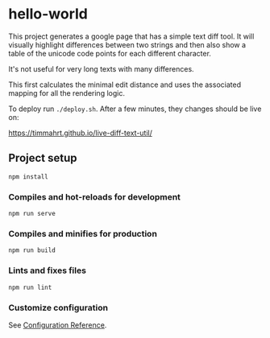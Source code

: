 # hello-world

This project generates a google page that has a simple text diff tool.
It will visually highlight differences between two strings and then
also show a table of the unicode code points for each different character.

It's not useful for very long texts with many differences.

This first calculates the minimal edit distance and uses the associated mapping
for all the rendering logic.

To deploy run `./deploy.sh`. After a few minutes, they changes should be live on:

https://timmahrt.github.io/live-diff-text-util/

## Project setup
```
npm install
```

### Compiles and hot-reloads for development
```
npm run serve
```

### Compiles and minifies for production
```
npm run build
```

### Lints and fixes files
```
npm run lint
```

### Customize configuration
See [Configuration Reference](https://cli.vuejs.org/config/).
